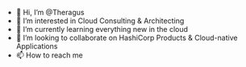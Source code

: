 - 👋 Hi, I’m @Theragus
- 👀 I’m interested in Cloud Consulting & Architecting
- 🌱 I’m currently learning everything new in the cloud
- 💞️ I’m looking to collaborate on HashiCorp Products & Cloud-native Applications
- 📫 How to reach me 

<!---
Theragus/Theragus is a ✨ special ✨ repository because its `README.md` (this file) appears on your GitHub profile.
You can click the Preview link to take a look at your changes.
--->
